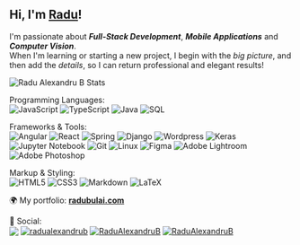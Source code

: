 ## Hi, I'm [Radu](https://radubulai.com/)!

I'm passionate about ***Full-Stack Development***, ***Mobile Applications*** and ***Computer Vision***.<br/>
When I'm learning or starting a new project, I begin with the *big picture*, and then add the *details*, so I can return professional and elegant results!

![Radu Alexandru B Stats](https://github-readme-stats.vercel.app/api?theme=prussian&username=radualexandrub&show_icons=true&rank_icon=percentile&include_all_commits=true)

Programming Languages:<br/>
![JavaScript](https://img.shields.io/badge/TypeScript-555555?style=flat&logo=javascript)
![TypeScript](https://img.shields.io/badge/JavaScript-555555?style=flat&logo=typescript)
![Java](https://img.shields.io/badge/Java-555555?style=flat&logo=java)
![SQL](https://img.shields.io/badge/SQL-555555?style=flat&logo=mysql)

Frameworks & Tools:<br/>
![Angular](https://img.shields.io/badge/Angular-444444?style=flat&logo=angular)
![React](https://img.shields.io/badge/React-444444?style=flat&logo=react)
![Spring](https://img.shields.io/badge/Spring-444444?style=flat&logo=spring)
![Django](https://img.shields.io/badge/Django-444444?style=flat&logo=django)
![Wordpress](https://img.shields.io/badge/Wordpress-444444?style=flat&logo=wordpress)
![Keras](https://img.shields.io/badge/-Keras-444444?style=flat&logo=keras)
<br/>
![Jupyter Notebook](https://img.shields.io/badge/Jupyter-333333?style=flat&logo=jupyter)
![Git](https://img.shields.io/badge/Git-333333?style=flat&logo=git&logoColor=F05032)
![Linux](https://img.shields.io/badge/Linux-333333?style=flat&logo=linux&logoColor=FCC624)
![Figma](https://img.shields.io/badge/Figma-333333?style=flat&logo=figma)
![Adobe Lightroom](https://img.shields.io/badge/Lightroom-333333?style=flat&logo=adobe-lightroom-cc)
![Adobe Photoshop](https://img.shields.io/badge/Photoshop-333333?style=flat&logo=adobe-photoshop)

Markup & Styling:<br/>
![HTML5](https://img.shields.io/badge/HTML5-555555?style=flat&logo=html5)
![CSS3](https://img.shields.io/badge/CSS3-555555?style=flat&logo=css3)
![Markdown](https://img.shields.io/badge/Markdown-555555?style=flat&logo=markdown)
![LaTeX](https://img.shields.io/badge/LaTeX-555555?style=flat&logo=latex)

🌍 My portfolio: **[radubulai.com](https://radubulai.com/)**

🥂 Social:<br/>
<a href="https://www.linkedin.com/in/radu-alexandru-bulai/" target="_blank"><img align="center" src="https://img.shields.io/badge/LinkedIn-0077B5?style=flat&logo=linkedin" /></a>
<a href="https://dev.to/radualexandrub" target="_blank"><img align="center" src="https://img.shields.io/badge/dev.to-2B627C?style=flat&logo=devdotto" alt="radualexandrub" /></a>
<a href="https://www.hackerrank.com/RaduAlexandruB" target="_blank"><img align="center" src="https://img.shields.io/badge/-Hackerrank-3F6328?style=flat&logo=HackerRank" alt="RaduAlexandruB" /></a>
<a href="https://leetcode.com/radualexandrub/" target="_blank"><img align="center" src="https://img.shields.io/badge/-LeetCode-644517?style=flat&logo=LeetCode" alt="RaduAlexandruB" /></a>
